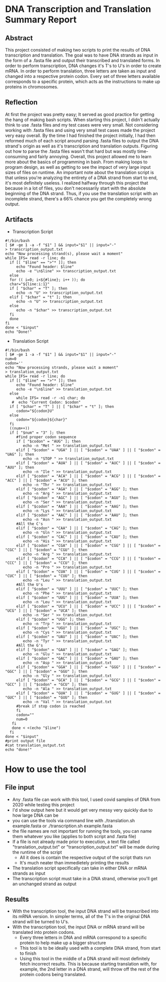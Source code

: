 # DNA Transcription and Translation Summary Report 

## Abstract
 <!-- a one paragraph "abstract" type overview of what your project consists of.  This should be written for a general programmer audience, something that anyone who has taken up to 211 could understand. Style-wise it should be a scientific abstract. -->
 This project consisted of making two scripts to print the results of DNA transcription and translation. The goal was to have DNA strands as input in the form of a .fasta file and output their transcribed and translated forms. In order to perform transcription, DNA changes it's T's to U's in order to create mRNA. In order to perform translation, three letters are taken as input and changed into a respective protein codon. Every set of three letters available corresponds to a specific protein, which acts as the instructions to make up proteins in chromosomes. 

## Reflection
 <!-- a one paragraph reflection that summarizes challenges faced and what you learned doing your project, the audience here is your instructors -->
At first the project was pretty easy; It served as good practice for getting the hang of making bash scripts. When starting this project, I didn't actually think to use .fasta files and my test cases were very small. Not considering working with .fasta files and using very small test cases made the project very easy overall. By the time I had finished the project initially, I had then reformed much of each script around parsing .fasta files to output the DNA strand's origin as well as it's transcription and translation outputs. Figuring out how to parse the .fasta files wasn't that hard but was mostly time-consuming and fairly annoying. Overall, this project allowed me to learn more about the basics of programming in bash. From making loops to program design, as well as getting to see the impact of very large input sizes of files on runtime. An important note about the translation script is that unless you're analyzing the entirety of a DNA strand from start to end, it's most definitely useless. I realized halfway through this project that because in a lot of files, you don't necessarily start with the absolute beginning of the DNA strand. Thus, if you use the translation script with an incomplete strand, there's a 66% chance you get the completely wrong output.

## Artifacts 
- Transcription Script
```
#!/bin/bash
[ $# -ge 1 -a -f "$1" ] && input="$1" || input="-"
> transcription_output.txt
echo "Now processing strand(s), please wait a moment"
while IFS= read -r line; do
  if [[ "$line" == ">"* ]]; then
     echo "Found header: $line"
     echo -e "\n$line" >> transcription_output.txt
  else
  for (( i=0; i<${#line}; i++ )); do
  char="${line:i:1}"
  if [ "$char" = "T" ]; then
     echo -n "U" >> transcription_output.txt
  elif [ "$char" = "t" ]; then
     echo -n "U" >> transcription_output.txt
  else
     echo -n "$char" >> transcription_output.txt
  fi
  done
fi
done < "$input"
echo "Done!"
```

- Translation Script
```
#!/bin/bash
[ $# -ge 1 -a -f "$1" ] && input="$1" || input="-"
num=0
codon=''
echo "Now processing strands, please wait a moment"
> translation_output.txt
while IFS= read -r line; do
  if [[ "$line" == ">"* ]]; then
     echo "Found header: $line"
     echo -e "\n$line" >> translation_output.txt
  else
     while IFS= read -r -n1 char; do
   #  echo "Current Codon: $codon"
  if [ "$char" = "T" ] || [ "$char" = "t" ]; then
     codon="${codon}U"
  else
     codon="${codon}${char}"
  fi
  ((num++))
  if [ "$num" = "3" ]; then
     #find proper codon sequence
     if [ "$codon" = "AUG" ]; then
        echo -n "Met " >> translation_output.txt
     elif [ "$codon" = "UGA" ] || [ "$codon" = "UAA" ] || [ "$codon" = "UAG" ]; then
        echo -n "STOP " >> translation_output.txt
     elif [ "$codon" = "AUA" ] || [ "$codon" = "AUC" ] || [ "$codon" = "AUU" ]; then
        echo -n "Ile " >> translation_output.txt
     elif [ "$codon" = "ACA" ] || [ "$codon" = "ACG" ] || [ "$codon" = "ACC" ] || [ "$codon" = "ACU" ]; then
        echo -n "Thr " >> translation_output.txt
     elif [ "$codon" = "AGA" ] || [ "$codon" = "AGG" ]; then
        echo -n "Arg " >> translation_output.txt
     elif [ "$codon" = "AGC" ] || [ "$codon" = "AGU" ]; then
        echo -n "Ser " >> translation_output.txt
     elif [ "$codon" = "AAA" ] || [ "$codon" = "AAG" ]; then
        echo -n "Lys " >> translation_output.txt
     elif [ "$codon" = "AAC" ] || [ "$codon" = "AAU" ]; then
        echo -n "Asn " >> translation_output.txt
     #All the C's
     elif [ "$codon" = "CAA" ] || [ "$codon" = "CAG" ]; then
        echo -n "Gln " >> translation_output.txt
     elif [ "$codon" = "CAC" ] || [ "$codon" = "CAU" ]; then
        echo -n "His " >> translation_output.txt
     elif [ "$codon" = "CGA" ] || [ "$codon" = "CGG" ] || [ "$codon" = "CGC" ] || [ "$codon" = "CGU" ]; then
        echo -n "Arg " >> translation_output.txt
     elif [ "$codon" = "CCA" ] || [ "$codon" = "CCG" ] || [ "$codon" = "CCC" ] || [ "$codon" = "CCU" ]; then
        echo -n "Pro " >> translation_output.txt
     elif [ "$codon" = "CUA" ] || [ "$codon" = "CUG" ] || [ "$codon" = "CUC" ] || [ "$codon" = "CUU" ]; then
        echo -n "Leu " >> translation_output.txt
     #All the U's
     elif [ "$codon" = "UUU" ] || [ "$codon" = "UUC" ]; then
        echo -n "Phe " >> translation_output.txt
     elif [ "$codon" = "UUG" ] || [ "$codon" = "UUA" ]; then
        echo -n "Leu " >> translation_output.txt
     elif [ "$codon" = "UCU" ] || [ "$codon" = "UCC" ] || [ "$codon" = "UCG" ] || [ "$codon" = "UCA" ]; then
        echo -n "Ser " >> translation_output.txt
     elif [ "$codon" = "UGG" ]; then
        echo -n "Trp " >> translation_output.txt
     elif [ "$codon" = "UGU" ] || [ "$codon" = "UGC" ]; then
        echo -n "Cys " >> translation_output.txt
     elif [ "$codon" = "UAU" ] || [ "$codon" = "UAC" ]; then
        echo -n "Tyr " >> translation_output.txt
     #All the G's
     elif [ "$codon" = "GAA" ] || [ "$codon" = "GAG" ]; then
        echo -n "Glu " >> translation_output.txt
     elif [ "$codon" = "GAC" ] || [ "$codon" = "GAU" ]; then
        echo -n "Asp " >> translation_output.txt
     elif [ "$codon" = "GGA" ] || [ "$codon" = "GGG" ] || [ "$codon" = "GGC" ] || [ "$codon" = "GGU" ]; then
        echo -n "Gly " >> translation_output.txt
     elif [ "$codon" = "GCA" ] || [ "$codon" = "GCG" ] || [ "$codon" = "GCC" ] || [ "$codon" = "GCU" ]; then
        echo -n "Ala " >> translation_output.txt
     elif [ "$codon" = "GUA" ] || [ "$codon" = "GUG" ] || [ "$codon" = "GUC" ] || [ "$codon" = "GUU" ]; then
        echo -n "Val " >> translation_output.txt
     #break if stop codon is reached
     fi
     codon=""
     num=0
   fi
   done < <(echo "$line")
  fi
done < "$input"
#print output file
#cat translation_output.txt
echo "done!"
```


<!-- links to other materials required for assessing the project.  This can be a public facing web resource, a private repository, or a shared file on URI google Drive.  -->

# How to use the tool
## File input
- Any .fasta file can work with this tool, I used covid samples of DNA from 2020 while testing this project
- I'd show output here but it would get very messy very quickly due to how large DNA can be
- you can use the tools via command line with ./translation.sh example.fasta or ./transcription.sh example.fasta
- the file names are not important for running the tools, you can name them whatever you like (applies to both script and .fasta file)
- If a file is not already made prior to execution, a text file called "translation_output.txt" or "transcription_output.txt" will be made during the runtime of the script
    - All it does is contain the respective output of the script thats run
    - It's much neater than immedietely printing the results
- The translation script specifically can take in either DNA or mRNA strands as input
- The transcription script must take in a DNA strand, otherwise you'll get an unchanged strand as output

## Results
- With the transcription tool, the input DNA strand will be transcribed into its mRNA version. In simpler terms, all of the T's in the original DNA strand will be turned to U's.
- With the transcription tool, the input DNA or mRNA strand will be translated into protein codons.
  - Every three letters in DNA and mRNA correspond to a specific protein to help make up a bigger structure
  - This tool is to be ideally used with a complete DNA strand, from start to finish
  - Using this tool in the middle of a DNA strand will most definitely fetch incorrect results. This is because starting translation with, for example, the 2nd letter in a DNA strand, will throw off the rest of the protein codons being translated.
